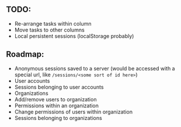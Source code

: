 TODO:
-----
* Re-arrange tasks within column
* Move tasks to other columns
* Local persistent sessions (localStorage probably)

Roadmap:
--------
* Anonymous sessions saved to a server (would be accessed with a special url, like `/sessions/<some sort of id here>`)
* User accounts
* Sessions belonging to user accounts
* Organizations
* Add/remove users to organization
* Permissions within an organization
* Change permissions of users within organization
* Sessions belonging to organizations

